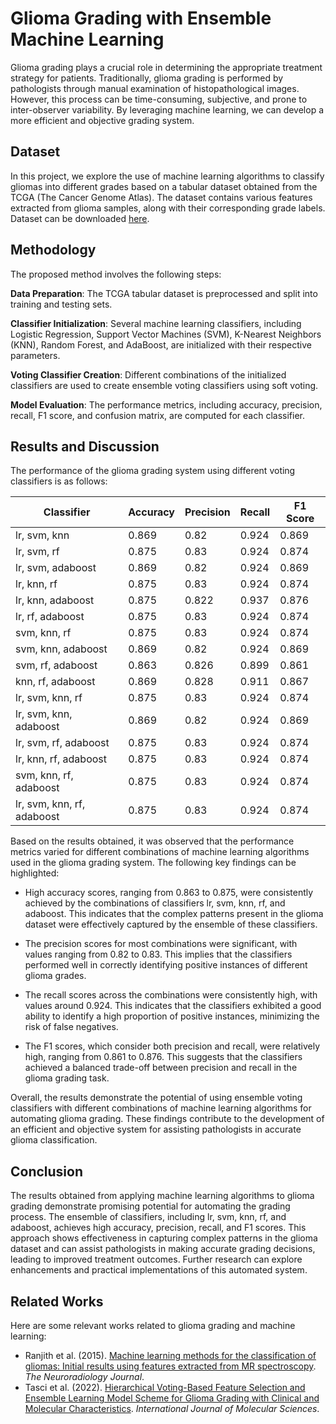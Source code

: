 # Glioma Grading with Ensemble Machine Learning

Glioma grading plays a crucial role in determining the appropriate treatment strategy for patients. Traditionally, glioma grading is performed by pathologists through manual examination of histopathological images. However, this process can be time-consuming, subjective, and prone to inter-observer variability. By leveraging machine learning, we can develop a more efficient and objective grading system.

## Dataset
In this project, we explore the use of machine learning algorithms to classify gliomas into different grades based on a tabular dataset obtained from the TCGA (The Cancer Genome Atlas). The dataset contains various features extracted from glioma samples, along with their corresponding grade labels. Dataset can be downloaded [here](https://archive-beta.ics.uci.edu/dataset/759/glioma+grading+clinical+and+mutation+features+dataset).

## Methodology

The proposed method involves the following steps:

**Data Preparation**: The TCGA tabular dataset is preprocessed and split into training and testing sets.

**Classifier Initialization**: Several machine learning classifiers, including Logistic Regression, Support Vector Machines (SVM), K-Nearest Neighbors (KNN), Random Forest, and AdaBoost, are initialized with their respective parameters.

**Voting Classifier Creation**: Different combinations of the initialized classifiers are used to create ensemble voting classifiers using soft voting.

**Model Evaluation**: The performance metrics, including accuracy, precision, recall, F1 score, and confusion matrix, are computed for each classifier.

## Results and Discussion

The performance of the glioma grading system using different voting classifiers is as follows:

| Classifier              | Accuracy | Precision | Recall | F1 Score |
|-------------------------|----------|-----------|--------|----------|
| lr, svm, knn            | 0.869    | 0.82      | 0.924  | 0.869    |
| lr, svm, rf             | 0.875    | 0.83      | 0.924  | 0.874    |
| lr, svm, adaboost       | 0.869    | 0.82      | 0.924  | 0.869    |
| lr, knn, rf             | 0.875    | 0.83      | 0.924  | 0.874    |
| lr, knn, adaboost       | 0.875    | 0.822     | 0.937  | 0.876    |
| lr, rf, adaboost        | 0.875    | 0.83      | 0.924  | 0.874    |
| svm, knn, rf            | 0.875    | 0.83      | 0.924  | 0.874    |
| svm, knn, adaboost      | 0.869    | 0.82      | 0.924  | 0.869    |
| svm, rf, adaboost       | 0.863    | 0.826     | 0.899  | 0.861    |
| knn, rf, adaboost       | 0.869    | 0.828     | 0.911  | 0.867    |
| lr, svm, knn, rf        | 0.875    | 0.83      | 0.924  | 0.874    |
| lr, svm, knn, adaboost  | 0.869    | 0.82      | 0.924  | 0.869    |
| lr, svm, rf, adaboost   | 0.875    | 0.83      | 0.924  | 0.874    |
| lr, knn, rf, adaboost   | 0.875    | 0.83      | 0.924  | 0.874    |
| svm, knn, rf, adaboost  | 0.875    | 0.83      | 0.924  | 0.874    |
| lr, svm, knn, rf, adaboost | 0.875 | 0.83      | 0.924  | 0.874    |


Based on the results obtained, it was observed that the performance metrics varied for different combinations of machine learning algorithms used in the glioma grading system. The following key findings can be highlighted:

* High accuracy scores, ranging from 0.863 to 0.875, were consistently achieved by the combinations of classifiers lr, svm, knn, rf, and adaboost. This indicates that the complex patterns present in the glioma dataset were effectively captured by the ensemble of these classifiers.

* The precision scores for most combinations were significant, with values ranging from 0.82 to 0.83. This implies that the classifiers performed well in correctly identifying positive instances of different glioma grades.

* The recall scores across the combinations were consistently high, with values around 0.924. This indicates that the classifiers exhibited a good ability to identify a high proportion of positive instances, minimizing the risk of false negatives.

* The F1 scores, which consider both precision and recall, were relatively high, ranging from 0.861 to 0.876. This suggests that the classifiers achieved a balanced trade-off between precision and recall in the glioma grading task.

Overall, the results demonstrate the potential of using ensemble voting classifiers with different combinations of machine learning algorithms for automating glioma grading. These findings contribute to the development of an efficient and objective system for assisting pathologists in accurate glioma classification.

## Conclusion

The results obtained from applying machine learning algorithms to glioma grading demonstrate promising potential for automating the grading process. The ensemble of classifiers, including lr, svm, knn, rf, and adaboost, achieves high accuracy, precision, recall, and F1 scores. This approach shows effectiveness in capturing complex patterns in the glioma dataset and can assist pathologists in making accurate grading decisions, leading to improved treatment outcomes. Further research can explore enhancements and practical implementations of this automated system.

## Related Works

Here are some relevant works related to glioma grading and machine learning:

* Ranjith et al. (2015). [Machine learning methods for the classification of gliomas: Initial results using features extracted from MR spectroscopy](https://journals.sagepub.com/doi/10.1177/1971400915576637). *The Neuroradiology Journal*.
* Tasci et al. (2022). [Hierarchical Voting-Based Feature Selection and Ensemble Learning Model Scheme for Glioma Grading with Clinical and Molecular Characteristics](https://www.mdpi.com/1422-0067/23/22/14155). *International Journal of Molecular Sciences*.